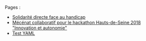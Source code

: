 Pages :
* [Solidarité directe face au handicap](donation)
* [Mécénat collaboratif pour le hackathon Hauts-de-Seine 2018 "Innovation et autonomie"](hackathon)
* [Test YAML](test001)
